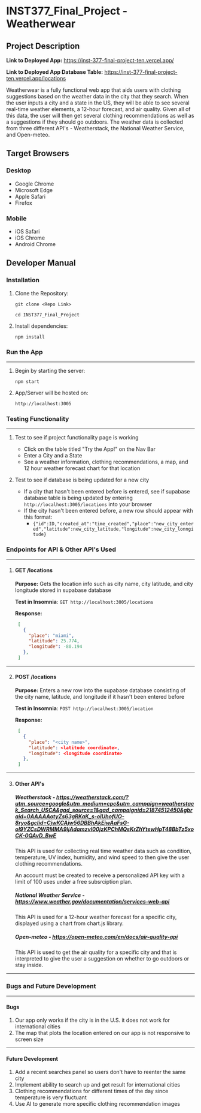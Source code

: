 # INST377_Final_Project - Weatherwear

## Project Description

**Link to Deployed App:** https://inst-377-final-project-ten.vercel.app/

**Link to Deployed App Database Table:** https://inst-377-final-project-ten.vercel.app/locations


Weatherwear is a fully functional web app that aids users with clothing suggestions based on the weather data in the city that they search. When the user inputs a city and a state in the US, they will be able to see several real-time weather elements, a 12-hour forecast, and air quality. Given all of this data, the user will then get several clothing recommendations as well as a suggestions if they should go outdoors. The weather data is collected from three different API's - Weatherstack, the National Weather Service, and Open-meteo.
## Target Browsers
### Desktop
* Google Chrome
* Microsoft Edge
* Apple Safari
* Firefox
### Mobile 
* iOS Safari
* iOS Chrome
* Android Chrome


## Developer Manual

### Installation
1. Clone the Repository:

    ```
    git clone <Repo Link>

    cd INST377_Final_Project
    ```

2. Install dependencies:

    ```
    npm install
    ```

### Run the App
---
1. Begin by starting the server:
    ```
    npm start
    ```

2. App/Server will be hosted on:
    ```
    http://localhost:3005
    ```

### Testing Functionality
---
1. Test to see if project functionality page is working
    * Click on the table titled "Try the App!" on the Nav Bar
    * Enter a City and a State 
    * See a weather information, clothing recommendations, a map, and 12 hour weather forecast chart for that location

2. Test to see if database is being updated for a new city
    * If a city that hasn't been entered before is entered, see if supabase database table is being updated by entering `http://localhost:3005/locations` into your browser
    * If the city hasn't been entered before, a new row should appear with this format: 
        * `{"id":ID,"created_at":"time_created","place":"new_city_entered","latitude":new_city_latitude,"longitude":new_city_lonngitude}`

### Endpoints for API & Other API's Used
---
1. #### GET /locations
    **Purpose:** Gets the location info such as city name, city latitude, and city longitude stored in supabase database 

    **Test in Insomnia**: `GET http://localhost:3005/locations`

    **Response:** 
    ```json
     [
       {
         "place": "miami",
         "latitude": 25.774,
         "longitude": -80.194
       },
     ]
     ```

---

2. #### POST /locations
    **Purpose:** Enters a new row into the supabase database consisting of the city name, latitude, and longitude if it hasn't been entered before 

    **Test in Insomnia**: `POST http://localhost:3005/location`

    **Response:** 
    ```json
     [
       {
         "place": "<city name>",
         "latitude": <latitude coordinate>,
         "longitude": <longitude coordinate>
       },
     ]
     ```

---

3. #### Other API's

    ##### Weatherstack - https://weatherstack.com/?utm_source=google&utm_medium=cpc&utm_campaign=weatherstack_Search_USCA&gad_source=1&gad_campaignid=21874512450&gbraid=0AAAAAotyZs63gRKaK_s-oIUhofUO-8ryo&gclid=CjwKCAjw56DBBhAkEiwAaFsG-oI9YZCsDWRMMA9IjAdamzvl00jzKPChMQsKrZhYtewHpT48BbTz5xoCK-0QAvD_BwE


    This API is used for collecting real time weather data such as condition, temperature, UV index, humidity, and wind speed to then give the user clothing recommendations.

    An account must be created to receive a personalized API key with a limit of 100 uses under a free subsrciption plan.

    ##### National Weather Service - https://www.weather.gov/documentation/services-web-api

    This API is used for a 12-hour weather forecast for a specific city, displayed using a chart from chart.js library.



    ##### Open-meteo - https://open-meteo.com/en/docs/air-quality-api

    This API is used to get the air quality for a specific city and that is interpreted to give the user a suggestion on whether to go outdoors or stay inside.

--- 

### Bugs and Future Development
---
#### Bugs ###
1. Our app only works if the city is in the U.S. it does not work for international cities
2. The map that plots the location entered on our app is not responsive to screen size
---
#### Future Development
1. Add a recent searches panel so users don't have to reenter the same city
2. Implement ability to search up and get result for international cities
3. Clothing recommendations for different times of the day since temperature is very fluctuant
4. Use AI to generate more specific clothing recommendation images


